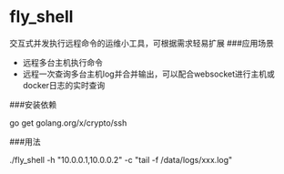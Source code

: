 # fly_shell

交互式并发执行远程命令的运维小工具，可根据需求轻易扩展
###应用场景

- 远程多台主机执行命令
- 远程一次查询多台主机log并合并输出，可以配合websocket进行主机或docker日志的实时查询

###安装依赖

go get golang.org/x/crypto/ssh

###用法

./fly_shell -h "10.0.0.1,10.0.0.2" -c "tail -f /data/logs/xxx.log"
